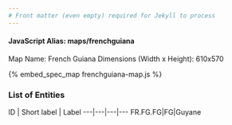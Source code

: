 ```yaml
---
# Front matter (even empty) required for Jekyll to process
---
```


#### JavaScript Alias: maps/frenchguiana

Map Name: French Guiana
Dimensions (Width x Height): 610x570



{% embed_spec_map frenchguiana-map.js %}

### List of Entities

ID | Short label | Label
---|---|---|---
FR.FG.FG|FG|Guyane